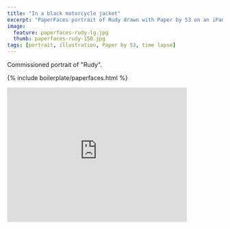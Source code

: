 ```yaml
---
title: "In a black motorcycle jacket"
excerpt: "PaperFaces portrait of Rudy drawn with Paper by 53 on an iPad."
image: 
  feature: paperfaces-rudy-lg.jpg
  thumb: paperfaces-rudy-150.jpg
tags: [portrait, illustration, Paper by 53, time lapse]
---
```


Commissioned portrait of "Rudy".

{% include boilerplate/paperfaces.html %}

<iframe width="420" height="315" src="http://www.youtube.com/embed/jP7X4ELctX8" frameborder="0"> </iframe>
